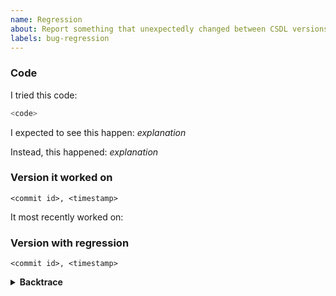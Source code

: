 ```yaml
---
name: Regression
about: Report something that unexpectedly changed between CSDL versions.
labels: bug-regression
---
```

<!--
Thank you for filing a regression report! A regression is something that
changed between versions of `csdl` but was not supposed to.

Please provide a short summary of the regression, along with any
information you feel is relevant to replicate it.
-->

### Code

I tried this code:

```py
<code>
```

I expected to see this happen: *explanation*

Instead, this happened: *explanation*

### Version it worked on

<!--
Please include the most recent commit id and timestamp for the commit in
the version of `csdl` and the CSDL compiler back end where this worked.
-->

```
<commit id>, <timestamp>
```

It most recently worked on: <!-- version -->

### Version with regression

<!--
Please include the most recent commit id and timestamp for the commit in
the version of `csdl` and the CSDL compiler back end that has the
regression.
-->

```
<commit id>, <timestamp>
```

<!--
Did the compiler crash? If so, please provide a backtrace.
-->

<details><summary><strong>Backtrace</strong></summary>
<p>

```
<backtrace>
```

</p>
</details>
